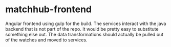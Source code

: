 matchhub-frontend
=================
Angular frontend using gulp for the build. The services interact with the java backend that is not part of the repo. It would be pretty easy to substitute something else out. The data transformations should actually be pulled out of the watches and moved to services.
